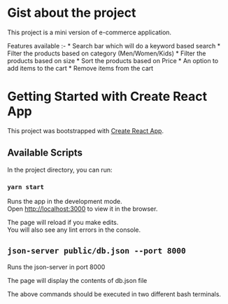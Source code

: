 # Gist about the project

This project is a mini version of e-commerce application.

Features available :-
    * Search bar which will do a keyword based search
    * Filter the products based on category (Men/Women/Kids)
    * Filter the products based on size
    * Sort the products based on Price
    * An option to add items to the cart
    * Remove items from the cart


# Getting Started with Create React App

This project was bootstrapped with [Create React App](https://github.com/facebook/create-react-app).


## Available Scripts

In the project directory, you can run:

### `yarn start`

Runs the app in the development mode.\
Open [http://localhost:3000](http://localhost:3000) to view it in the browser.

The page will reload if you make edits.\
You will also see any lint errors in the console.

## `json-server public/db.json --port 8000`

 Runs the json-server in port 8000
  
The page will  display the contents of db.json file

The above commands should be executed in two different bash terminals.





